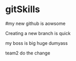 # gitSkills


#my new github is aowsome


Creating a new branch is quick


my boss is  big huge dumyass


team2 do the change





